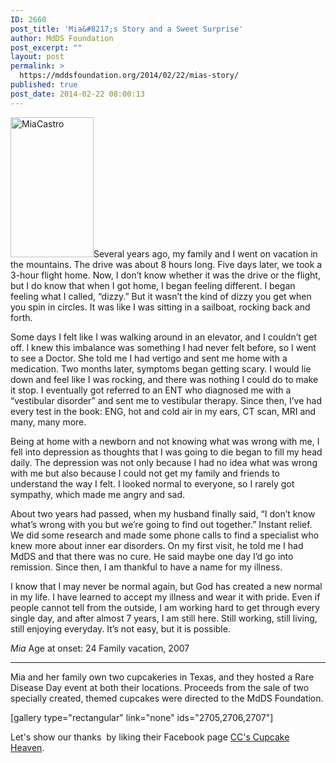 ```yaml
---
ID: 2660
post_title: 'Mia&#8217;s Story and a Sweet Surprise'
author: MdDS Foundation
post_excerpt: ""
layout: post
permalink: >
  https://mddsfoundation.org/2014/02/22/mias-story/
published: true
post_date: 2014-02-22 08:00:13
---
```

<img class=" wp-image-2661 alignright" src="http://mddsfoundation.files.wordpress.com/2014/02/miacastro.jpeg" alt="MiaCastro" width="133" height="224" />Several years ago, my family and I went on vacation in the mountains. The drive was about 8 hours long. Five days later, we took a 3-hour flight home. Now, I don’t know whether it was the drive or the flight, but I do know that when I got home, I began feeling different. I began feeling what I called, “dizzy.” But it wasn’t the kind of dizzy you get when you spin in circles. It was like I was sitting in a sailboat, rocking back and forth.

Some days I felt like I was walking around in an elevator, and I couldn’t get off. I knew this imbalance was something I had never felt before, so I went to see a Doctor. She told me I had vertigo and sent me home with a medication. Two months later, symptoms began getting scary. I would lie down and feel like I was rocking, and there was nothing I could do to make it stop. I eventually got referred to an ENT who diagnosed me with a “vestibular disorder” and sent me to vestibular therapy. Since then, I’ve had every test in the book: ENG, hot and cold air in my ears, CT scan, MRI and many, many more.

Being at home with a newborn and not knowing what was wrong with me, I fell into depression as thoughts that I was going to die began to fill my head daily. The depression was not only because I had no idea what was wrong with me but also because I could not get my family and friends to understand the way I felt. I looked normal to everyone, so I rarely got sympathy, which made me angry and sad.

About two years had passed, when my husband finally said, “I don’t know what’s wrong with you but we’re going to find out together.” Instant relief. We did some research and made some phone calls to find a specialist who knew more about inner ear disorders. On my first visit, he told me I had MdDS and that there was no cure. He said maybe one day I’d go into remission. Since then, I am thankful to have a name for my illness.

I know that I may never be normal again, but God has created a new normal in my life. I have learned to accept my illness and wear it with pride. Even if people cannot tell from the outside, I am working hard to get through every single day, and after almost 7 years, I am still here. Still working, still living, still enjoying everyday. It’s not easy, but it is possible.

<em>Mia</em>
Age at onset: 24
Family vacation, 2007

<hr />

Mia and her family own two cupcakeries in Texas, and they hosted a Rare Disease Day event at both their locations. Proceeds from the sale of two specially created, themed cupcakes were directed to the MdDS Foundation.

[gallery type="rectangular" link="none" ids="2705,2706,2707"]

Let's show our thanks  by liking their Facebook page <a title="CCs Cupcake Heaven on Facebook" href="https://www.facebook.com/CCsCupcakeHeaven.Fort.Worth.TX.CustomWeddingCakes" target="_blank" rel="noopener">CC's Cupcake Heaven</a>.